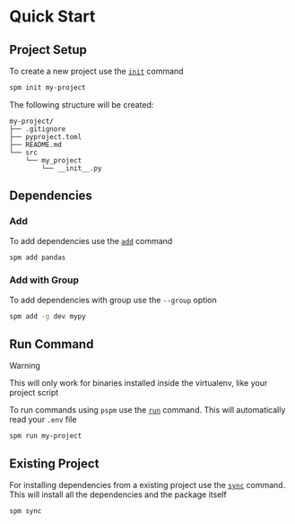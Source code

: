 # Quick Start
## Project Setup

To create a new project use the [`init`](commands/project/init.md) command

```bash
spm init my-project
```

The following structure will be created:

```
my-project/
├── .gitignore
├── pyproject.toml
├── README.md
└── src
    └── my_project
        └── __init__.py
```

## Dependencies

### Add

To add dependencies use the [`add`](commands/add.md) command

```bash
spm add pandas
```

### Add with Group
To add dependencies with group use the `--group` option
```bash
spm add -g dev mypy
```

## Run Command

> [!WARNING]
> This will only work for binaries installed inside the virtualenv, like your project script

To run commands using `pspm` use the [`run`](commands/run.md) command. This will automatically read your `.env` file

```
spm run my-project
```

## Existing Project

For installing dependencies from a existing project use the [`sync`](commands/sync.md) command. This will install all the dependencies and the package itself

```bash
spm sync
```



